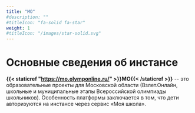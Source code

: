 ```yaml
---
title: "MO"
#description: ""
#titleIcon: "fa-solid fa-star"
weight: 1
#titleIcon: "/images/star-solid.svg"
---
```


# Основные сведения об инстансе

**{{< staticref "https://mo.olymponline.ru/" >}}МО{{< /staticref >}}** -- это образовательные проекты для Московской области (Взлет.Онлайн, школьные и муниципальные этапы Всероссийской олимпиады школьников). Особенность платформы заключается в том, что дети авторизуются на инстансе через сервис «Моя школа».
 